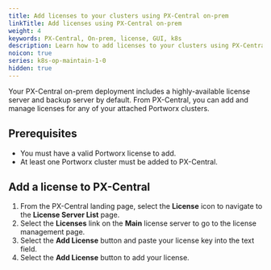 ```yaml
---
title: Add licenses to your clusters using PX-Central on-prem
linkTitle: Add licenses using PX-Central on-prem
weight: 4
keywords: PX-Central, On-prem, license, GUI, k8s
description: Learn how to add licenses to your clusters using PX-Central On-prem.
noicon: true
series: k8s-op-maintain-1-0
hidden: true
---
```


Your PX-Central on-prem deployment includes a highly-available license server and backup server by default. From PX-Central, you can add and manage licenses for any of your attached Portworx clusters.

## Prerequisites

* You must have a valid Portworx license to add.
* At least one Portworx cluster must be added to PX-Central.

## Add a license to PX-Central

1. From the PX-Central landing page, select the **License** icon to navigate to the **License Server List** page.
2. Select the **Licenses** link on the **Main** license server to go to the license management page.
3. Select the **Add License** button and paste your license key into the text field.
4. Select the **Add License** button to add your license.

<!-- verification failed with "Auth failed" message, probably due to testing config. -->
